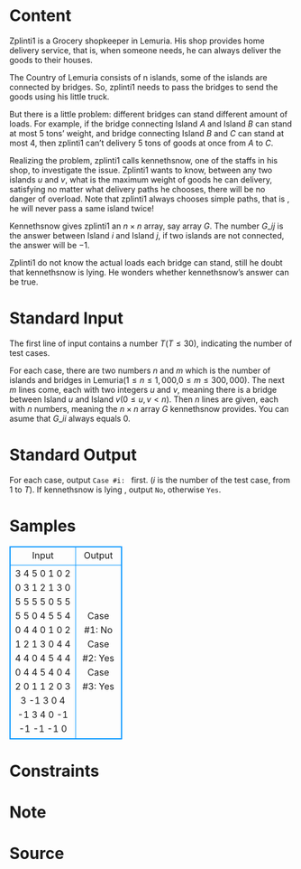 
# Content

Zplinti1 is a Grocery shopkeeper in Lemuria. His shop provides home delivery service, that is, when someone needs, he can always deliver the goods to their houses.

The Country of Lemuria consists of n islands, some of the islands are connected by bridges. So, zplinti1 needs to pass the bridges to send the goods using his little truck.

But there is a little problem: different bridges can stand different amount of loads. For example, if the bridge connecting Island $A$ and Island $B$ can stand at most $5$ tons’ weight, and bridge connecting Island $B$ and $C$ can stand at most $4$, then zplinti1 can’t delivery $5$ tons of goods at once from $A$ to $C$.

Realizing the problem, zplinti1 calls kennethsnow, one of the staffs in his shop, to investigate the issue. Zplinti1 wants to know, between any two islands $u$ and $v$, what is the maximum weight of goods he can delivery, satisfying no matter what delivery paths he chooses, there will be no danger of overload. Note that zplinti1 always chooses simple paths, that is , he will never pass a same island twice!

Kennethsnow gives zplinti1 an $n\times n$ array, say array $G$. The number $G\_{ij}$ is the answer between Island $i$ and Island $j$, if two islands are not connected, the answer will be $-1$.

Zplinti1 do not know the actual loads each bridge can stand, still he doubt that kennethsnow is lying. He wonders whether kennethsnow’s answer can be true.

# Standard Input

The first line of input contains a number $T$($T\leq 30$), indicating the number of test cases. 

For each case, there are two numbers $n$ and $m$ which is the number of islands and bridges in Lemuria($1\leq n \leq 1,000$,$0\leq m \leq 300,000$). The next $m$ lines come, each with two integers $u$ and $v$, meaning there is a bridge between Island $u$ and Island $v$($0\leq u,v < n$). Then $n$ lines are given, each with $n$ numbers, meaning the $n\times n$ array $G$ kennethsnow provides. You can asume that $G\_{ii}$ always equals $0$.

# Standard Output

For each case, output `Case #i: ` first. ($i$ is the number of the test case, from $1$ to $T$). If kennethsnow is lying , output `No`, otherwise `Yes`.

# Samples

<style>
        table,table tr th, table tr td { border:1px solid #0094ff; }
        table { width: 200px; min-height: 25px; line-height: 25px; text-align: center; border-collapse: collapse;}   
    </style>
<table>
	<tr>
		<td>Input</td>
		<td>Output</td>
	</tr>
<tr><td>3
4 5
0 1
0 2
0 3
1 2
1 3
0 5 5 5
5 0 5 5
5 5 0 4
5 5 4 0
4 4
0 1
0 2
1 2
1 3
0 4 4 4
4 0 4 5
4 4 0 4
4 5 4 0
4 2
0 1
1 2
0 3 3 -1
3 0 4 -1
3 4 0 -1
-1 -1 -1 0</td><td>Case #1: No
Case #2: Yes
Case #3: Yes</td></tr></table>


# Constraints



# Note



# Source


